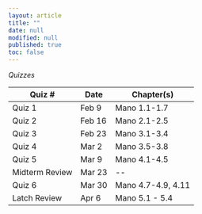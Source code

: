 ```yaml
---
layout: article
title: ""
date: null
modified: null
published: true
toc: false
---
```


*Quizzes*

Quiz #     | Date        | Chapter(s)
---------- | ----------- | --------
Quiz 1     | Feb 9       | Mano 1.1-1.7
Quiz 2     | Feb 16      | Mano 2.1-2.5
Quiz 3     | Feb 23      | Mano 3.1-3.4
Quiz 4     | Mar 2       | Mano 3.5-3.8
Quiz 5     | Mar 9       | Mano 4.1-4.5
Midterm Review | Mar 23  | --
Quiz 6     | Mar 30      | Mano 4.7-4.9, 4.11
Latch Review | Apr 6     | Mano 5.1 - 5.4
